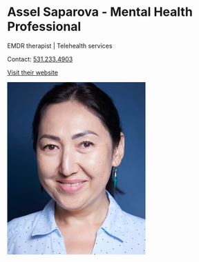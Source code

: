 # Assel Saparova - Mental Health Professional

EMDR therapist | Telehealth services

Contact: [531.233.4903](tel:5312334903)

[Visit their website](https://www.psychologytoday.com/us/therapists/assel-saparova-lincoln-ne/422958)

![picture](./markdown/resources/images/aSaparova.jpeg)
